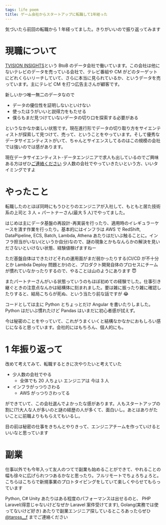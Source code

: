 ```yaml
---
tags: life poem
title: ゲーム会社からスタートアップに転職して1年経った
---
```


気づいたら前回の転職から 1 年経ってました。きりがいいので振り返ってみます

# 現職について

[TVISION INSIGHTS](https://tvisioninsights.co.jp/)という BtoB のデータ会社で働いています。この会社は他にないテレビのデータを売っている会社で、テレビ番組や CM がどのターゲットにどれくらいリーチしていて、さらに本当に見られているか、というデータを売っています。主にテレビ CM を打つ広告主さんが顧客です。

新しいかつ唯一無二のデータなので

- データの優位性を証明しないといけない
- 使ったほうがいいと説得力をもたせる
- 僕らもまだ見つけていないデータの切り口を探索する必要がある

というなかなか楽しい状態です。現在進行形でデータの切り取り方をサイエンティストが探索して見つけて、売って、ということをやっています。そして優秀なデータサイエンティストがいて、ちゃんとサイエンスしてるのはこの規模の会社では強いのでは感があります。

現在データサイエンティスト･データエンジニアで求人も出しているのでご興味ある方はぜひ[ご連絡ください](https://en-gage.net/tvisioninsights_recruit/) 少人数の会社でやっていきたいという方、いいタイミングですよ

# やったこと

転職したのとほぼ同時にもうひとりのエンジニアが入社して、もともと居た技術系の上司と 3 人 + パートナーさん(最大 5 人)でやってました。

はじめは主にデータ基盤の再設計･再実装を行ったり、適用時のイレギュラーケースを潰す作業を行ったり。基本的にはインフラは AWS で RedShift, DataPipeline, ECS, Batch, Lambda, Athena あたりはだいぶ触ることに。インフラ担当がいない(というか自分)なので、謎の現象とかもなんらかの解決を見いださないといけない状態、経験値稼げますねー

ただ基盤自体はできたけどそれの運用面がまだ弱かったりする(CI/CD が不十分とか Lambda Deploy 問題とか)のと、プロダクト開発自体のプロセスにチームが慣れていなかったりするので、やることは山のようにあります 😇

またパートナーさんがいる状態っていうのもほぼ初めての経験でした。仕事引き継ぐときの注意点なんかは結構体に刻まれました。要は雑に振ったり雑に確認したりすると、結局こちらが死ぬ、という当たり前な話ですが 😂

コードとしては主に Python とちょっとだけ Angular を書いたりしました。Python はだいぶ慣れたけど Pandas はいまだに初心者感が拭えず。

今は秘密のことをやっていて、これがうまくいくと結構なかなかにおもしろい感じになると思っています。会社的にはもちろん、個人的にも。

# 1 年振り返って

改めて考えてみて、転職するときに次やりたいと考えていた

- 少人数の会社でやる
  - 全体でも 20 人ちょい エンジニアは 今は 3 人
- インフラがっつりさわる
  - AWS がっつりさわってる

ができていて、この会社選んでよかったな感があります。人もスタートアップの割に(?)大人な人が多いのと謎の経歴の人が多くて、面白いし。あとはありがたいことに前職よりももらえてもいるし。

目の前は秘密の仕事をきちんとやりきって、エンジニアチームを作っていけるといいなと思っています

# 副業

仕事以外でも今年入って友人のつてで副業も始めることができて、やれることの幅も徐々に広げられつつあるかなと思ったり。フルリモートでちょろちょろと。こちらはこちらで新規事業のプロトタイピングをしていて楽しくやらせてもらっています

Python, C# Unity あたりはある程度のパフォーマンスは出せるのと、 PHP Laravel(得意じゃないけどなぜか Laravel 案件受けてます), Golang(実務では使ってないけど好き) あたりで副業エンジニア探しているところあったらぜひ [@taross\_\_f](https://twitter.com/taross__f) までご連絡ください
